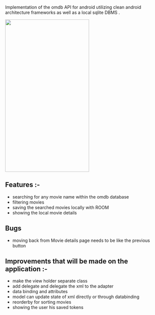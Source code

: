 Implementation of the omdb API for android utilizing clean android architecture frameworks as well as a local sqlite DBMS .

<img src="https://user-images.githubusercontent.com/47230931/210105418-7ea73813-9910-4fd4-9dd3-c8366134fa09.gif" width="270" height="490" />

## Features :-

- searching for any movie name within the omdb database
- filtering movies
- saving the searched movies locally with ROOM
- showing the local movie details

## Bugs

- moving back from Movie details page needs to be like the previous button

## Improvements that will be made on the application :-

- make the view holder separate class
- add delegate and delegate the xml to the adapter
- data binding and attributes
- model can update state of xml directly or through databinding
- reorderby for sorting movies
- showing the user his saved tokens

